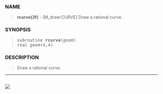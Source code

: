 <?
<body>
  <a name="top" id="top"></a>
  <div id="Container">
    <div id="Content">
      <div class="c309">
      </div><a name="0"></a>
      <h3><a name="0">NAME</a></h3>
      <blockquote>
        <b>rcurve(3f)</b> - [M_draw:CURVE] Draw a rational curve. <b></b>
      </blockquote><a name="contents" id="contents"></a>
      <h3><a name="3">SYNOPSIS</a></h3>
      <blockquote>
        <pre>
subroutine <b>rcurve</b>(<i>geom</i>)
real <i>geom</i>(4,4)
</pre>
      </blockquote><a name="2"></a>
      <h3><a name="2">DESCRIPTION</a></h3>
      <blockquote>
        Draw a rational curve.
      </blockquote>
      <hr />
      <br />
      <div class="c309"><img src="../images/rcurve.3m_draw.gif" /></div>
    </div>
  </div>
</body>
